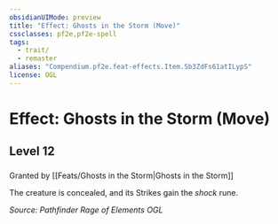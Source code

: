 ```yaml
---
obsidianUIMode: preview
title: "Effect: Ghosts in the Storm (Move)"
cssclasses: pf2e,pf2e-spell
tags:
  - trait/
  - remaster
aliases: "Compendium.pf2e.feat-effects.Item.Sb3ZdFs61atILypS"
license: OGL
---
```

# Effect: Ghosts in the Storm (Move)
## Level 12
### 






Granted by [[Feats/Ghosts in the Storm|Ghosts in the Storm]]

The creature is concealed, and its Strikes gain the _shock_ rune.

*Source: Pathfinder Rage of Elements*
*OGL*